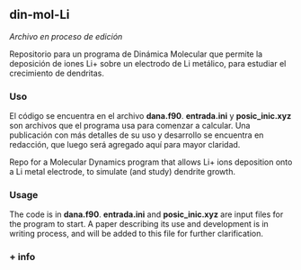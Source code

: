 ## din-mol-Li
<!---
[Español](#Español)

[English](#English)
-->

*Archivo en proceso de edición*



Repositorio para un programa de Dinámica Molecular que permite la deposición de iones Li+ sobre un electrodo de Li metálico, para estudiar el crecimiento
de dendritas. 

### Uso
El código se encuentra en el archivo **dana.f90**. 
**entrada.ini** y **posic_inic.xyz** son archivos que el programa usa para comenzar a calcular.
Una publicación con más detalles de su uso y desarrollo se encuentra en redacción, que luego será agregado aquí para mayor claridad.



Repo for a Molecular Dynamics program that allows Li+ ions deposition onto a Li metal electrode, to simulate (and study) dendrite growth.
### Usage
The code is in **dana.f90**.
**entrada.ini** and **posic_inic.xyz** are input files for the program to start.
A paper describing its use and development is in writing process, and will be added to this file for further clarification.

### + info
<!---
Agregar sobre:
Contacto
Licencia
Salida de datos
comments? questions? email us at info at welcometonightvale dot com. or follow us on twitter, at nightvaleradio. or listen to your walls for a while
-->
